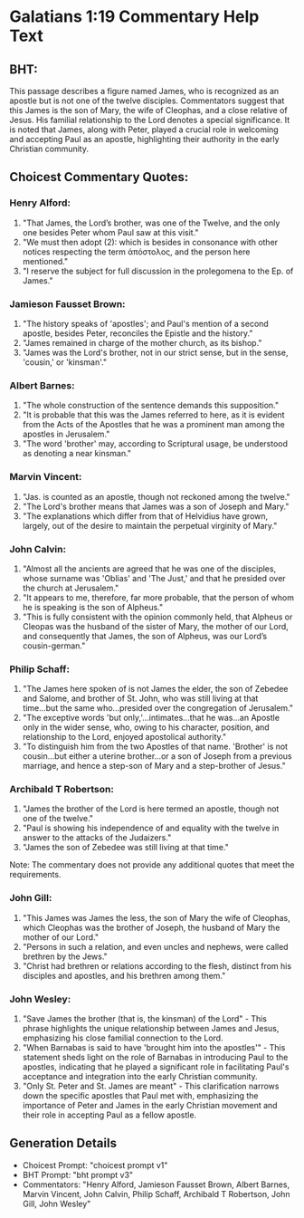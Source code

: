 # Galatians 1:19 Commentary Help Text

## BHT:
This passage describes a figure named James, who is recognized as an apostle but is not one of the twelve disciples. Commentators suggest that this James is the son of Mary, the wife of Cleophas, and a close relative of Jesus. His familial relationship to the Lord denotes a special significance. It is noted that James, along with Peter, played a crucial role in welcoming and accepting Paul as an apostle, highlighting their authority in the early Christian community.

## Choicest Commentary Quotes:
### Henry Alford:
1. "That James, the Lord’s brother, was one of the Twelve, and the only one besides Peter whom Paul saw at this visit."
2. "We must then adopt (2): which is besides in consonance with other notices respecting the term ἀπόστολος, and the person here mentioned."
3. "I reserve the subject for full discussion in the prolegomena to the Ep. of James."

### Jamieson Fausset Brown:
1. "The history speaks of 'apostles'; and Paul's mention of a second apostle, besides Peter, reconciles the Epistle and the history."
2. "James remained in charge of the mother church, as its bishop."
3. "James was the Lord's brother, not in our strict sense, but in the sense, 'cousin,' or 'kinsman'."

### Albert Barnes:
1. "The whole construction of the sentence demands this supposition."
2. "It is probable that this was the James referred to here, as it is evident from the Acts of the Apostles that he was a prominent man among the apostles in Jerusalem."
3. "The word 'brother' may, according to Scriptural usage, be understood as denoting a near kinsman."

### Marvin Vincent:
1. "Jas. is counted as an apostle, though not reckoned among the twelve." 
2. "The Lord's brother means that James was a son of Joseph and Mary."
3. "The explanations which differ from that of Helvidius have grown, largely, out of the desire to maintain the perpetual virginity of Mary."

### John Calvin:
1. "Almost all the ancients are agreed that he was one of the disciples, whose surname was 'Oblias' and 'The Just,' and that he presided over the church at Jerusalem."
2. "It appears to me, therefore, far more probable, that the person of whom he is speaking is the son of Alpheus."
3. "This is fully consistent with the opinion commonly held, that Alpheus or Cleopas was the husband of the sister of Mary, the mother of our Lord, and consequently that James, the son of Alpheus, was our Lord’s cousin-german."

### Philip Schaff:
1. "The James here spoken of is not James the elder, the son of Zebedee and Salome, and brother of St. John, who was still living at that time...but the same who...presided over the congregation of Jerusalem."
2. "The exceptive words 'but only,'...intimates...that he was...an Apostle only in the wider sense, who, owing to his character, position, and relationship to the Lord, enjoyed apostolical authority."
3. "To distinguish him from the two Apostles of that name. 'Brother' is not cousin...but either a uterine brother...or a son of Joseph from a previous marriage, and hence a step-son of Mary and a step-brother of Jesus."

### Archibald T Robertson:
1. "James the brother of the Lord is here termed an apostle, though not one of the twelve." 
2. "Paul is showing his independence of and equality with the twelve in answer to the attacks of the Judaizers."
3. "James the son of Zebedee was still living at that time."

Note: The commentary does not provide any additional quotes that meet the requirements.

### John Gill:
1. "This James was James the less, the son of Mary the wife of Cleophas, which Cleophas was the brother of Joseph, the husband of Mary the mother of our Lord."
2. "Persons in such a relation, and even uncles and nephews, were called brethren by the Jews."
3. "Christ had brethren or relations according to the flesh, distinct from his disciples and apostles, and his brethren among them."

### John Wesley:
1. "Save James the brother (that is, the kinsman) of the Lord" - This phrase highlights the unique relationship between James and Jesus, emphasizing his close familial connection to the Lord.
2. "When Barnabas is said to have 'brought him into the apostles'" - This statement sheds light on the role of Barnabas in introducing Paul to the apostles, indicating that he played a significant role in facilitating Paul's acceptance and integration into the early Christian community.
3. "Only St. Peter and St. James are meant" - This clarification narrows down the specific apostles that Paul met with, emphasizing the importance of Peter and James in the early Christian movement and their role in accepting Paul as a fellow apostle.


## Generation Details
- Choicest Prompt: "choicest prompt v1"
- BHT Prompt: "bht prompt v3"
- Commentators: "Henry Alford, Jamieson Fausset Brown, Albert Barnes, Marvin Vincent, John Calvin, Philip Schaff, Archibald T Robertson, John Gill, John Wesley"
